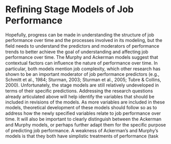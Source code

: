 # Reﬁning Stage Models of Job Performance

Hopefully, progress can be made in understanding the structure of job performance over time and the processes involved in its modeling, but the ﬁeld needs to understand the predictors and moderators of performance trends to better achieve the goal of understanding and affecting job performance over time. The Murphy and Ackerman models suggest that contextual factors can inﬂuence the nature of performance over time. In particular, both models mention job complexity, which other research has shown to be an important moderator of job performance predictors (e.g., Schmitt et al., 1984; Sturman, 2003; Sturman et al., 2005; Tubre & Collins, 2000). Unfortunately, the stage models are still relatively undeveloped in terms of their speciﬁc predictions. Addressing the research questions already articulated above will help identify the variables that should be included in revisions of the models. As more variables are included in these models, theoretical development of these models should follow so as to address how the newly speciﬁed variables relate to job performance over time. It will also be important to clearly distinguish between the Ackerman and Murphy models, or perhaps further adapt them for the speciﬁc purpose of predicting job performance. A weakness of Ackerman’s and Murphy’s models is that they both have simplistic treatments of performance (task